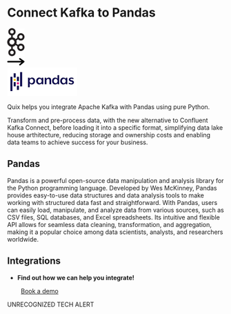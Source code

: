 # Connect Kafka to Pandas

<div class="connect-images cards blog-grid-card" markdown>
<div>
<img src="../images/kafka_logo.png" width="40px" />
</div>
<div>
<img src="../images/arrow.svg" width="40px" />
</div>
<div>
<img src="./images/pandas_1.jpg" />
</div>
</div>

Quix helps you integrate Apache Kafka with Pandas using pure Python.

Transform and pre-process data, with the new alternative to Confluent Kafka Connect, before loading it into a specific format, simplifying data lake house arthitecture, reducing storage and ownership costs and enabling data teams to achieve success for your business.

## Pandas

Pandas is a powerful open-source data manipulation and analysis library for the Python programming language. Developed by Wes McKinney, Pandas provides easy-to-use data structures and data analysis tools to make working with structured data fast and straightforward. With Pandas, users can easily load, manipulate, and analyze data from various sources, such as CSV files, SQL databases, and Excel spreadsheets. Its intuitive and flexible API allows for seamless data cleaning, transformation, and aggregation, making it a popular choice among data scientists, analysts, and researchers worldwide.

## Integrations

<div class="grid cards" markdown>

- __Find out how we can help you integrate!__

    <a class="md-button md-button--primary" href="https://share.hsforms.com/1iW0TmZzKQMChk0lxd_tGiw4yjw2?__hstc=175542013.2303933fbd746c0ac86d9ccbe9bc9100.1728383268831.1729603416735.1729620918855.31&__hssc=175542013.1.1729620918855&__hsfp=2132701734" target="_blank" style="margin:.5rem;">Book a demo</a>

</div>


UNRECOGNIZED TECH ALERT

